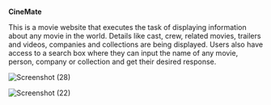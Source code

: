 **CineMate**

This is a movie website that executes the task of displaying information about any movie in the world. Details like cast, crew, related movies, trailers and videos, companies and collections are being displayed. Users also have access to a search box where they can input the name of any movie, person, company or collection and get their desired response.

![Screenshot (28)](https://github.com/otizgit/Cinemate/assets/110433564/ee75a985-d942-4f67-816a-90b6ac30cc3e)

![Screenshot (22)](https://github.com/otizgit/Cinemate/assets/110433564/32b0e163-13c1-481d-bf0e-3380dac17fda)

